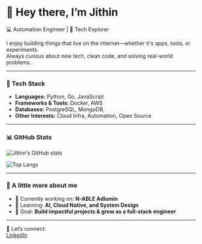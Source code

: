 # 👋 Hey there, I’m Jithin  

💻 Automation Engineer   | 🚀 Tech Explorer  

I enjoy building things that live on the internet—whether it's apps, tools, or experiments.  
Always curious about new tech, clean code, and solving real-world problems.  

---

### 🔧 Tech Stack
- **Languages:** Python, Go, JavaScript  
- **Frameworks & Tools:**  Docker, AWS  
- **Databases:** PostgreSQL, MongoDB,   
- **Other Interests:** Cloud Infra, Automation, Open Source  

---

### 📊 GitHub Stats
![Jithin's GitHub stats](https://github-readme-stats.vercel.app/api?username=jithin-voj&show_icons=true&theme=radical&count_private=true)


![Top Langs](https://github-readme-stats.vercel.app/api/top-langs/?username=jithin-voj&layout=compact&theme=radical&count_private=true)

---

### 🌟 A little more about me
- 🔭 Currently working on: **N-ABLE Adlumin**  
- 🌱 Learning: **AI, Cloud Native, and System Design**  
- 🎯 Goal: **Build impactful projects & grow as a full-stack engineer**  


---

💬 Let’s connect:  
[LinkedIn](https://www.linkedin.com/in/YOUR-LINK) 
